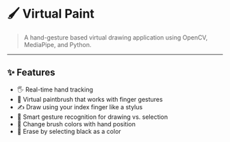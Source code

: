 # 🖌️ Virtual Paint

> A hand-gesture based virtual drawing application using OpenCV, MediaPipe, and Python.

---

## ✨ Features

- 🖐️ Real-time hand tracking
- 🎨 Virtual paintbrush that works with finger gestures
- ✍️ Draw using your index finger like a stylus
- 🧠 Smart gesture recognition for drawing vs. selection
- 🌈 Change brush colors with hand position
- 🧽 Erase by selecting black as a color


